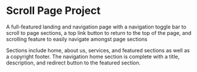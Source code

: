 # Scroll Page Project

A full-featured landing and navigation page with a navigation toggle bar to scroll to page sections, a top link button to return to the top of the page, and scrolling feature to easily navigate amongst page sections

Sections include home, about us, services, and featured sections as well as a copyright footer. The navigation home section is complete with a title, description, and redirect button to the featured section.
